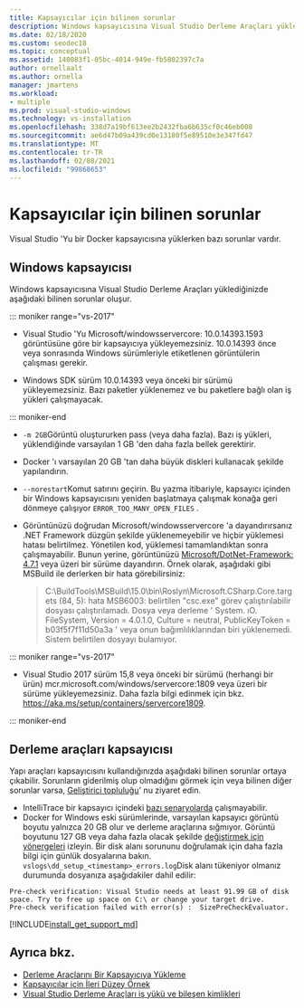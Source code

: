 ```yaml
---
title: Kapsayıcılar için bilinen sorunlar
description: Windows kapsayıcısına Visual Studio Derleme Araçları yüklediğinizde oluşabilecek bilinen sorunlar hakkında daha fazla bilgi edinin.
ms.date: 02/18/2020
ms.custom: seodec18
ms.topic: conceptual
ms.assetid: 140083f1-05bc-4014-949e-fb5802397c7a
author: ornellaalt
ms.author: ornella
manager: jmartens
ms.workload:
- multiple
ms.prod: visual-studio-windows
ms.technology: vs-installation
ms.openlocfilehash: 338d7a19bf613ee2b2432fba6b635cf0c46eb008
ms.sourcegitcommit: ae6d47b09a439cd0e13180f5e89510e3e347fd47
ms.translationtype: MT
ms.contentlocale: tr-TR
ms.lasthandoff: 02/08/2021
ms.locfileid: "99868653"
---
```

# <a name="known-issues-for-containers"></a>Kapsayıcılar için bilinen sorunlar

Visual Studio 'Yu bir Docker kapsayıcısına yüklerken bazı sorunlar vardır.

## <a name="windows-container"></a>Windows kapsayıcısı

Windows kapsayıcısına Visual Studio Derleme Araçları yüklediğinizde aşağıdaki bilinen sorunlar oluşur.

::: moniker range="vs-2017"

* Visual Studio 'Yu Microsoft/windowsservercore: 10.0.14393.1593 görüntüsüne göre bir kapsayıcıya yükleyemezsiniz. 10.0.14393 önce veya sonrasında Windows sürümleriyle etiketlenen görüntülerin çalışması gerekir.

* Windows SDK sürüm 10.0.14393 veya önceki bir sürümü yükleyemezsiniz. Bazı paketler yüklenemez ve bu paketlere bağlı olan iş yükleri çalışmayacak.

::: moniker-end

* `-m 2GB`Görüntü oluştururken pass (veya daha fazla). Bazı iş yükleri, yüklendiğinde varsayılan 1 GB 'den daha fazla bellek gerektirir.
* Docker 'ı varsayılan 20 GB 'tan daha büyük diskleri kullanacak şekilde yapılandırın.
* `--norestart`Komut satırını geçirin. Bu yazma itibariyle, kapsayıcı içinden bir Windows kapsayıcısını yeniden başlatmaya çalışmak konağa geri dönmeye çalışıyor `ERROR_TOO_MANY_OPEN_FILES` .
* Görüntünüzü doğrudan Microsoft/windowsservercore 'a dayandırırsanız .NET Framework düzgün şekilde yüklenemeyebilir ve hiçbir yüklemesi hatası belirtilmez. Yönetilen kod, yüklemesi tamamlandıktan sonra çalışmayabilir. Bunun yerine, görüntünüzü [Microsoft/DotNet-Framework: 4.7.1](https://hub.docker.com/r/microsoft/dotnet-framework) veya üzeri bir sürüme dayandırın. Örnek olarak, aşağıdaki gibi MSBuild ile derlerken bir hata görebilirsiniz:

  > C:\BuildTools\MSBuild\15.0\bin\Roslyn\Microsoft.CSharp.Core.targets (84, 5): hata MSB6003: belirtilen "csc.exe" görev çalıştırılabilir dosyası çalıştırılamadı. Dosya veya derleme ' System. ıO. FileSystem, Version = 4.0.1.0, Culture = neutral, PublicKeyToken = b03f5f7f11d50a3a ' veya onun bağımlılıklarından biri yüklenemedi. Sistem belirtilen dosyayı bulamıyor.

::: moniker range="vs-2017"

* Visual Studio 2017 sürüm 15,8 veya önceki bir sürümü (herhangi bir ürün) mcr.microsoft.com/windows/servercore:1809 veya üzeri bir sürüme yükleyemezsiniz. Daha fazla bilgi edinmek için bkz. https://aka.ms/setup/containers/servercore1809.

::: moniker-end

## <a name="build-tools-container"></a>Derleme araçları kapsayıcısı

Yapı araçları kapsayıcısını kullandığınızda aşağıdaki bilinen sorunlar ortaya çıkabilir. Sorunların giderilmiş olup olmadığını görmek için veya bilinen diğer sorunlar varsa, [Geliştirici topluluğu](https://aka.ms/feedback/suggest?space=8)' nu ziyaret edin.

* IntelliTrace bir kapsayıcı içindeki [bazı senaryolarda](https://github.com/Microsoft/vstest/issues/940) çalışmayabilir.
* Docker for Windows eski sürümlerinde, varsayılan kapsayıcı görüntü boyutu yalnızca 20 GB olur ve derleme araçlarına sığmıyor. Görüntü boyutunu 127 GB veya daha fazla olacak şekilde [değiştirmek için yönergeleri](/virtualization/windowscontainers/manage-containers/container-storage#storage-limits) izleyin.
Bir disk alanı sorununu doğrulamak için daha fazla bilgi için günlük dosyalarına bakın. `vslogs\dd_setup_<timestamp>_errors.log`Disk alanı tükeniyor olmanız durumunda dosyanıza aşağıdakiler dahil edilir: 
```
Pre-check verification: Visual Studio needs at least 91.99 GB of disk space. Try to free up space on C:\ or change your target drive.
Pre-check verification failed with error(s) :  SizePreCheckEvaluator.
```
[!INCLUDE[install_get_support_md](includes/install_get_support_md.md)]

## <a name="see-also"></a>Ayrıca bkz.

* [Derleme Araçlarını Bir Kapsayıcıya Yükleme](build-tools-container.md)
* [Kapsayıcılar için İleri Düzey Örnek](advanced-build-tools-container.md)
* [Visual Studio Derleme Araçları iş yükü ve bileşen kimlikleri](workload-component-id-vs-build-tools.md)
